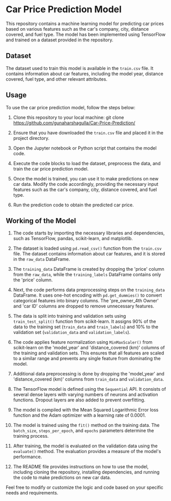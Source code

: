 # Car Price Prediction Model

This repository contains a machine learning model for predicting car prices based on various features such as the car's company, city, distance covered, and fuel type. The model has been implemented using TensorFlow and trained on a dataset provided in the repository.

## Dataset

The dataset used to train this model is available in the `train.csv` file. It contains information about car features, including the model year, distance covered, fuel type, and other relevant attributes.

## Usage

To use the car price prediction model, follow the steps below:

1. Clone this repository to your local machine:
   git clone https://github.com/gunaharshagulla/Car-Price-Prediction/
   
2. Ensure that you have downloaded the `train.csv` file and placed it in the project directory.

3. Open the Jupyter notebook or Python script that contains the model code.

4. Execute the code blocks to load the dataset, preprocess the data, and train the car price prediction model.

5. Once the model is trained, you can use it to make predictions on new car data. Modify the code accordingly, providing the necessary input features such as the car's company, city, distance covered, and fuel type.

6. Run the prediction code to obtain the predicted car price.

## Working of the Model

1. The code starts by importing the necessary libraries and dependencies, such as TensorFlow, pandas, scikit-learn, and matplotlib.

2. The dataset is loaded using `pd.read_csv()` function from the `train.csv` file. The dataset contains information about car features, and it is stored in the `raw_data` DataFrame.

3. The `training_data` DataFrame is created by dropping the 'price' column from the `raw_data`, while the `training_labels` DataFrame contains only the 'price' column.

4. Next, the code performs data preprocessing steps on the `training_data` DataFrame. It uses one-hot encoding with `pd.get_dummies()` to convert categorical features into binary columns. The 'pre_owner_4th Owner' and 'car ID' columns are dropped to remove unnecessary features.

5. The data is split into training and validation sets using `train_test_split()` function from scikit-learn. It assigns 90% of the data to the training set (`train_data` and `train_labels`) and 10% to the validation set (`validation_data` and `validation_labels`).

6. The code applies feature normalization using `MinMaxScaler()` from scikit-learn on the 'model_year' and 'distance_covered (km)' columns of the training and validation sets. This ensures that all features are scaled to a similar range and prevents any single feature from dominating the model.

7. Additional data preprocessing is done by dropping the 'model_year' and 'distance_covered (km)' columns from `train_data` and `validation_data`.

8. The TensorFlow model is defined using the `Sequential` API. It consists of several dense layers with varying numbers of neurons and activation functions. Dropout layers are also added to prevent overfitting.

9. The model is compiled with the Mean Squared Logarithmic Error loss function and the Adam optimizer with a learning rate of 0.0001.

10. The model is trained using the `fit()` method on the training data. The `batch_size`, `steps_per_epoch`, and `epochs` parameters determine the training process.

11. After training, the model is evaluated on the validation data using the `evaluate()` method. The evaluation provides a measure of the model's performance.

12. The README file provides instructions on how to use the model, including cloning the repository, installing dependencies, and running the code to make predictions on new car data.

Feel free to modify or customize the logic and code based on your specific needs and requirements.

